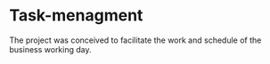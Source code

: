 # Task-menagment
The project was conceived to facilitate the work and schedule of the business working day.
